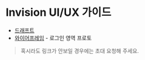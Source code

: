 # Invision UI/UX 가이드 
* [드래프트](https://projects.invisionapp.com/freehand/document/5Apx5vmK)
* [와이어프레임](https://invis.io/AHT6QKJ847C) - 로그인 영역 프로토

> 혹시라도 링크가 안보일 경우에는 초대 요청해 주세요.

